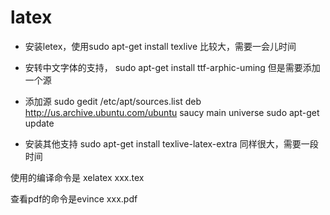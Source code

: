latex
====


* 安装letex，使用sudo apt-get install texlive 比较大，需要一会儿时间

* 安转中文字体的支持， sudo apt-get install ttf-arphic-uming 但是需要添加一个源

* 添加源 
	sudo gedit /etc/apt/sources.list
	deb http://us.archive.ubuntu.com/ubuntu saucy main universe
	sudo apt-get update
* 安装其他支持
	sudo apt-get install texlive-latex-extra  同样很大，需要一段时间

使用的编译命令是 xelatex  xxx.tex

查看pdf的命令是evince xxx.pdf	



